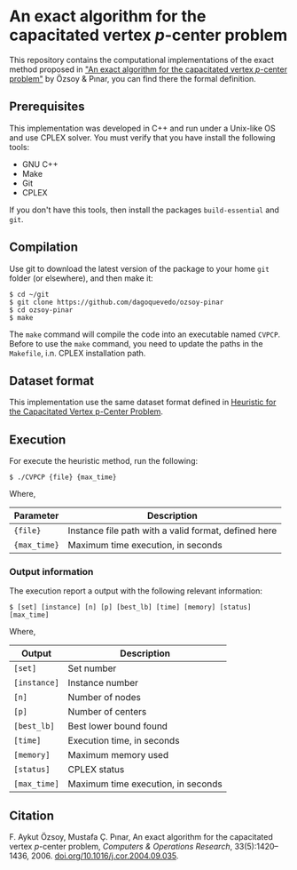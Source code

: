# An exact algorithm for the capacitated vertex <em>p</em>-center problem

This repository contains the computational implementations of the exact method proposed in ["An exact algorithm for the capacitated vertex 
<em>p</em>-center problem"](https://doi.org/10.1016/j.cor.2004.09.035) by Özsoy & Pınar, you can find there the formal definition.

## Prerequisites

This implementation was developed in C++ and run under a Unix-like OS and use CPLEX solver. You must verify that you have install the following tools:

* GNU C++
* Make
* Git
* CPLEX

If you don't have this tools, then install the packages `build-essential` and `git`.

## Compilation

Use git to download the latest version of the package to your home `git` folder (or elsewhere), and then make it:

```
$ cd ~/git
$ git clone https://github.com/dagoquevedo/ozsoy-pinar
$ cd ozsoy-pinar
$ make
```

The `make` command will compile the code into an executable named `CVPCP`. Before to use the `make` command, you need to update the paths in the `Makefile`, i.n. CPLEX installation path.

## Dataset format

This implementation use the same dataset format defined in [Heuristic for the Capacitated Vertex p-Center Problem](https://github.com/dagoquevedo/cvpcp).

## Execution

For execute the heuristic method, run the following:
```
$ ./CVPCP {file} {max_time}
```
Where,

|  Parameter |                                          Description                                          |
|----------|---------------------------------------------------------------------------------------------|
| `{file}` | Instance file path with a valid format, defined here                                    |
| `{max_time}`    | Maximum time execution, in seconds                                                                  |

### Output information

The execution report a output with the following relevant information:

`$ [set] [instance] [n] [p] [best_lb] [time] [memory] [status] [max_time]`

Where,

|  Output  |                                Description                               |
|-----------|------------------------------------------------------------------------|
| `[set]`       | Set number                                                               |
| `[instance]`  | Instance number                                                          |
| `[n]`         | Number of nodes                                                          |
| `[p]`         | Number of centers                                                        |
| `[best_lb]`   | Best lower bound found                                                   ||
| `[time]`      | Execution time, in seconds                                                |
| `[memory]`    | Maximum memory used                                                      |
| `[status]`  | CPLEX status                     |
| `[max_time]`  | Maximum time execution, in seconds                     |


## Citation

F. Aykut Özsoy, Mustafa Ç. Pınar, An exact algorithm for the capacitated vertex <em>p</em>-center problem, <em>Computers & Operations Research</em>,
33(5):1420–1436, 2006. [doi.org/10.1016/j.cor.2004.09.035](https://doi.org/10.1016/j.cor.2004.09.035).
